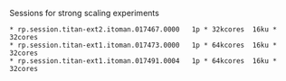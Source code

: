 Sessions for strong scaling experiments

    * rp.session.titan-ext2.itoman.017467.0000   1p * 32kcores  16ku * 32cores
    * rp.session.titan-ext1.itoman.017473.0000   1p * 64kcores  16ku * 32cores
    * rp.session.titan-ext1.itoman.017491.0004   1p * 64kcores  16ku * 32cores


